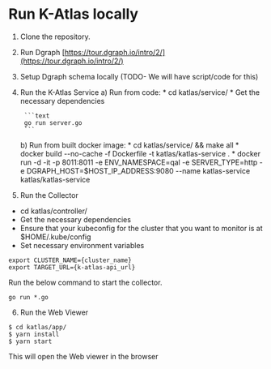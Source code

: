 # Run K-Atlas locally

1. Clone the repository.
2. Run Dgraph [https://tour.dgraph.io/intro/2/](https://tour.dgraph.io/intro/2/)
3. Setup Dgraph schema locally \(TODO- We will have script/code for this\)
4. Run the K-Atlas Service
    a) Run from code:
        * cd katlas/service/
        * Get the necessary dependencies

        ```text
        go run server.go
        ```

    b) Run from built docker image:
        * cd katlas/service/ && make all
        * docker build --no-cache -f Dockerfile -t katlas/katlas-service .
        * docker run -d -it -p 8011:8011 -e ENV_NAMESPACE=qal -e SERVER_TYPE=http -e DGRAPH_HOST=$HOST_IP_ADDRESS:9080 --name katlas-service katlas/katlas-service

5. Run the Collector

* cd katlas/controller/
* Get the necessary dependencies
* Ensure that your kubeconfig for the cluster that you want to monitor is at $HOME/.kube/config
* Set necessary environment variables

```text
export CLUSTER_NAME={cluster_name}
export TARGET_URL={k-atlas-api_url}
```

Run the below command to start the collector.

```text
go run *.go
```

6. Run the Web Viewer

```text
$ cd katlas/app/
$ yarn install
$ yarn start
```

This will open the Web viewer in the browser



